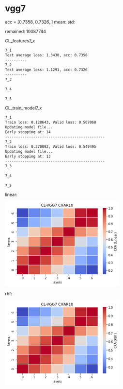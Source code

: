 # vgg7
acc = [0.7358, 0.7326, ] mean: std:

remained: 10087744

CL_features7_x
```
7_1
Test average loss: 1.3430, acc: 0.7358
----------
7_2
Test average loss: 1.1291, acc: 0.7326
----------
7_3

7_4

7_5

```

CL_train_model7_x
```
7_1
Train loss: 0.128643, Valid loss: 0.507068
Updating model file...
Early stopping at: 14
----------------------------------------------
7_2
Train loss: 0.270092, Valid loss: 0.549495
Updating model file...
Early stopping at: 13
----------------------------------------------
7_3

7_4

7_5

```

linear:

![cl_vgg7_linear](cl_vgg7_linear.png)

rbf:

![cl_vgg7_rbf](cl_vgg7_rbf.png)
